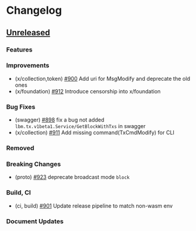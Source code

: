 <!--
Guiding Principles:

Changelogs are for humans, not machines.
There should be an entry for every single version.
The same types of changes should be grouped.
Versions and sections should be linkable.
The latest version comes first.
The release date of each version is displayed.
Mention whether you follow Semantic Versioning.

Usage:

Change log entries are to be added to the Unreleased section under the
appropriate stanza (see below). Each entry should ideally include a tag and
the Github issue reference in the following format:

* (<tag>) \#<issue-number> message

The issue numbers will later be link-ified during the release process so you do
not have to worry about including a link manually, but you can if you wish.

Types of changes (Stanzas):

"Features" for new features.
"Improvements" for changes in existing functionality.
"Deprecated" for soon-to-be removed features.
"Bug Fixes" for any bug fixes.
"Client Breaking" for breaking Protobuf, gRPC and REST routes used by end-users.
"CLI Breaking" for breaking CLI commands.
"API Breaking" for breaking exported APIs used by developers building on SDK.
"State Machine Breaking" for any changes that result in a different AppState given same genesisState and txList.
Ref: https://keepachangelog.com/en/1.0.0/
-->

# Changelog

## [Unreleased](https://github.com/line/lbm-sdk/compare/v0.47.0-alpha1...HEAD)

### Features

### Improvements
* (x/collection,token) [\#900](https://github.com/line/lbm-sdk/pull/900) Add uri for MsgModify and deprecate the old ones
* (x/foundation) [\#912](https://github.com/line/lbm-sdk/pull/912) Introduce censorship into x/foundation

### Bug Fixes
* (swagger) [\#898](https://github.com/line/lbm-sdk/pull/898) fix a bug not added `lbm.tx.v1beta1.Service/GetBlockWithTxs` in swagger
* (x/collection) [\#911](https://github.com/line/lbm-sdk/pull/911) Add missing command(TxCmdModify) for CLI

### Removed

### Breaking Changes
* (proto) [\#923](https://github.com/line/lbm-sdk/pull/923) deprecate broadcast mode `block`

### Build, CI
* (ci, build) [\#901](https://github.com/line/lbm-sdk/pull/901) Update release pipeline to match non-wasm env

### Document Updates
